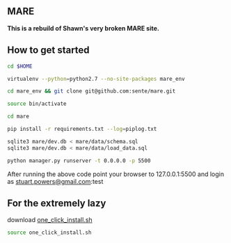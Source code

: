MARE
----------

**This is a rebuild of Shawn's very broken MARE site.**

How to get started
------------------


```bash
cd $HOME

virtualenv --python=python2.7 --no-site-packages mare_env

cd mare_env && git clone git@github.com:sente/mare.git

source bin/activate

cd mare

pip install -r requirements.txt --log=piplog.txt

sqlite3 mare/dev.db < mare/data/schema.sql
sqlite3 mare/dev.db < mare/data/load_data.sql

python manager.py runserver -t 0.0.0.0 -p 5500
```

After running the above code point your browser to 127.0.0.1:5500 and login as stuart.powers@gmail.com:test


For the extremely lazy
----------------------

download [one_click_install.sh](one_click_install.sh)

```bash
source one_click_install.sh
```


